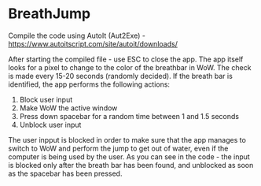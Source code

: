 # BreathJump
Compile the code using AutoIt (Aut2Exe) - https://www.autoitscript.com/site/autoit/downloads/

After starting the compiled file - use ESC to close the app.
The app itself looks for a pixel to change to the color of the breathbar in WoW. The check is made every 15-20 seconds (randomly decided).
If the breath bar is identified, the app performs the following actions:

1. Block user input
2. Make WoW the active window
3. Press down spacebar for a random time between 1 and 1.5 seconds
4. Unblock user input

The user inpput is blocked in order to make sure that the app manages to switch to WoW and perform the jump to get out of water, even if the computer is being used by the user.
As you can see in the code - the input is blocked only after the breath bar has been found, and unblocked as soon as the spacebar has been pressed.
